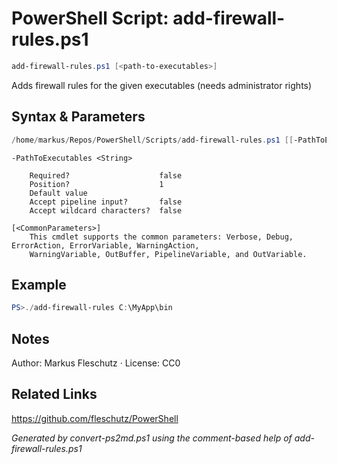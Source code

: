 # PowerShell Script: add-firewall-rules.ps1
```powershell
add-firewall-rules.ps1 [<path-to-executables>]
```

Adds firewall rules for the given executables (needs administrator rights)

## Syntax & Parameters
```powershell
/home/markus/Repos/PowerShell/Scripts/add-firewall-rules.ps1 [[-PathToExecutables] <String>] [<CommonParameters>]
```

```
-PathToExecutables <String>
    
    Required?                    false
    Position?                    1
    Default value                
    Accept pipeline input?       false
    Accept wildcard characters?  false
```

```
[<CommonParameters>]
    This cmdlet supports the common parameters: Verbose, Debug, ErrorAction, ErrorVariable, WarningAction, 
    WarningVariable, OutBuffer, PipelineVariable, and OutVariable.
```

## Example
```powershell
PS>./add-firewall-rules C:\MyApp\bin
```


## Notes
Author: Markus Fleschutz · License: CC0

## Related Links
https://github.com/fleschutz/PowerShell

*Generated by convert-ps2md.ps1 using the comment-based help of add-firewall-rules.ps1*
